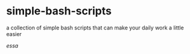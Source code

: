 # simple-bash-scripts

a collection of simple bash scripts that can make your daily work a little easier


_essa_
